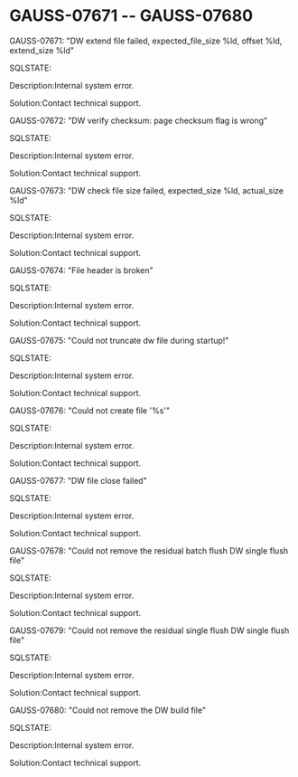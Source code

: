 # GAUSS-07671 -- GAUSS-07680<a name="EN-US_TOPIC_0000001242299109"></a>

GAUSS-07671: "DW extend file failed, expected\_file\_size %ld, offset %ld, extend\_size %ld"

SQLSTATE:

Description:Internal system error.

Solution:Contact technical support.

GAUSS-07672: "DW verify checksum: page checksum flag is wrong"

SQLSTATE:

Description:Internal system error.

Solution:Contact technical support.

GAUSS-07673: "DW check file size failed, expected\_size %ld, actual\_size %ld"

SQLSTATE:

Description:Internal system error.

Solution:Contact technical support.

GAUSS-07674: "File header is broken"

SQLSTATE:

Description:Internal system error.

Solution:Contact technical support.

GAUSS-07675: "Could not truncate dw file during startup!"

SQLSTATE:

Description:Internal system error.

Solution:Contact technical support.

GAUSS-07676: "Could not create file '%s'"

SQLSTATE:

Description:Internal system error.

Solution:Contact technical support.

GAUSS-07677: "DW file close failed"

SQLSTATE:

Description:Internal system error.

Solution:Contact technical support.

GAUSS-07678: "Could not remove the residual batch flush DW single flush file"

SQLSTATE:

Description:Internal system error.

Solution:Contact technical support.

GAUSS-07679: "Could not remove the residual single flush DW single flush file"

SQLSTATE:

Description:Internal system error.

Solution:Contact technical support.

GAUSS-07680: "Could not remove the DW build file"

SQLSTATE:

Description:Internal system error.

Solution:Contact technical support.

